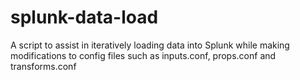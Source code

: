 # splunk-data-load
A script to assist in iteratively loading data into Splunk while making modifications to config files such as inputs.conf, props.conf and transforms.conf
